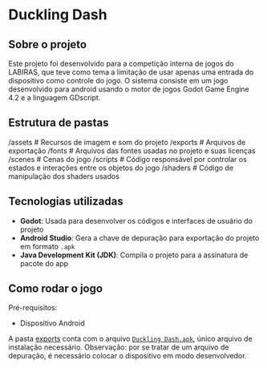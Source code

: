 # Duckling Dash
## Sobre o projeto
Este projeto foi desenvolvido para a competição interna de jogos do LABIRAS, que teve como tema a limitação de usar apenas uma entrada do dispositivo como controle do jogo. O sistema consiste em um jogo desenvolvido para android  usando o motor de jogos Godot Game Engine 4.2 e a linguagem GDscript.
## Estrutura de pastas
/assets  # Recursos de imagem e som do projeto
/exports  # Arquivos de exportação
/fonts  # Arquivos das fontes usadas no projeto e suas licenças
/scenes  # Cenas do jogo
/scripts  # Código responsável por controlar os estados e interações entre os objetos do jogo
/shaders  # Código de manipulação dos shaders usados
## Tecnologias utilizadas
- **Godot**: Usada para desenvolver os códigos e interfaces de usuário do projeto 
- **Android Studio**: Gera a chave de depuração para exportação do projeto em formato `.apk`
- **Java Development Kit (JDK)**: Compila o projeto para a assinatura de pacote do app
## Como rodar o jogo
Pré-requisitos:
- Dispositivo Android 

A pasta [exports](https://github.com/kawasousa/Game-Projects/tree/main/Duckling%20Dash/exports) conta com o arquivo [`Duckling Dash.apk`](https://github.com/kawasousa/Game-Projects/blob/main/Duckling%20Dash/exports/Duckling%20Dash.apk), único arquivo de instalação necessário.
Observação: por se tratar de um arquivo de depuração, é necessário colocar o dispositivo em modo desenvolvedor.